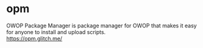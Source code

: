 # opm

OWOP Package Manager is package manager for OWOP that makes it easy for anyone to install and upload scripts.\
https://opm.glitch.me/
